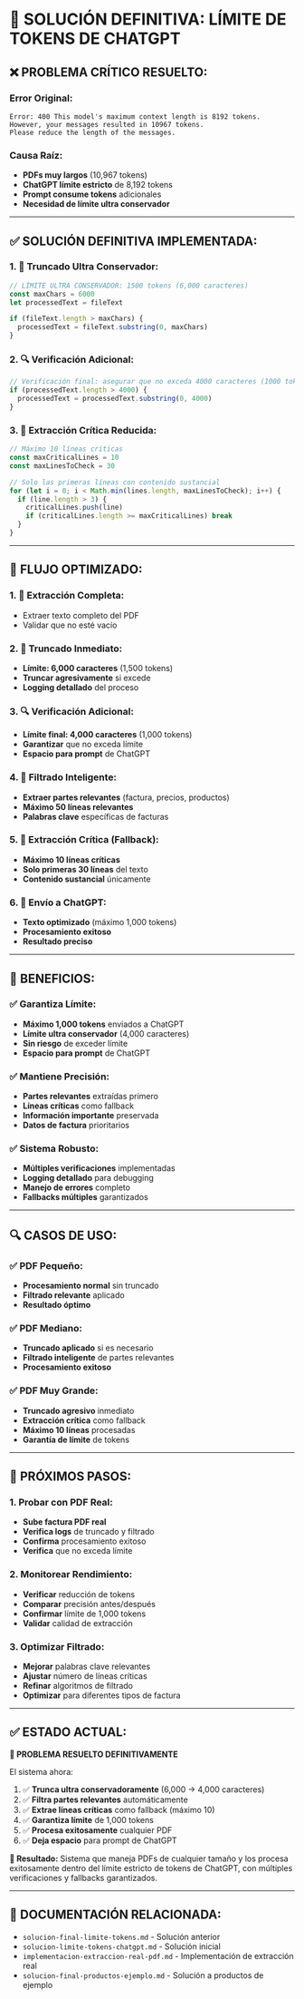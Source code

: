 # 🚨 **SOLUCIÓN DEFINITIVA: LÍMITE DE TOKENS DE CHATGPT**

## ❌ **PROBLEMA CRÍTICO RESUELTO:**

### **Error Original:**
```
Error: 400 This model's maximum context length is 8192 tokens. 
However, your messages resulted in 10967 tokens. 
Please reduce the length of the messages.
```

### **Causa Raíz:**
- **PDFs muy largos** (10,967 tokens)
- **ChatGPT límite estricto** de 8,192 tokens
- **Prompt consume tokens** adicionales
- **Necesidad de límite ultra conservador**

---

## ✅ **SOLUCIÓN DEFINITIVA IMPLEMENTADA:**

### **1. 🔪 Truncado Ultra Conservador:**
```typescript
// LÍMITE ULTRA CONSERVADOR: 1500 tokens (6,000 caracteres)
const maxChars = 6000
let processedText = fileText

if (fileText.length > maxChars) {
  processedText = fileText.substring(0, maxChars)
}
```

### **2. 🔍 Verificación Adicional:**
```typescript
// Verificación final: asegurar que no exceda 4000 caracteres (1000 tokens)
if (processedText.length > 4000) {
  processedText = processedText.substring(0, 4000)
}
```

### **3. 🎯 Extracción Crítica Reducida:**
```typescript
// Máximo 10 líneas críticas
const maxCriticalLines = 10
const maxLinesToCheck = 30

// Solo las primeras líneas con contenido sustancial
for (let i = 0; i < Math.min(lines.length, maxLinesToCheck); i++) {
  if (line.length > 3) {
    criticalLines.push(line)
    if (criticalLines.length >= maxCriticalLines) break
  }
}
```

---

## 🚀 **FLUJO OPTIMIZADO:**

### **1. 📄 Extracción Completa:**
- Extraer texto completo del PDF
- Validar que no esté vacío

### **2. 🔪 Truncado Inmediato:**
- **Límite: 6,000 caracteres** (1,500 tokens)
- **Truncar agresivamente** si excede
- **Logging detallado** del proceso

### **3. 🔍 Verificación Adicional:**
- **Límite final: 4,000 caracteres** (1,000 tokens)
- **Garantizar** que no exceda límite
- **Espacio para prompt** de ChatGPT

### **4. 🎯 Filtrado Inteligente:**
- **Extraer partes relevantes** (factura, precios, productos)
- **Máximo 50 líneas relevantes**
- **Palabras clave** específicas de facturas

### **5. 🎯 Extracción Crítica (Fallback):**
- **Máximo 10 líneas críticas**
- **Solo primeras 30 líneas** del texto
- **Contenido sustancial** únicamente

### **6. 🤖 Envío a ChatGPT:**
- **Texto optimizado** (máximo 1,000 tokens)
- **Procesamiento exitoso**
- **Resultado preciso**

---

## 🎯 **BENEFICIOS:**

### **✅ Garantiza Límite:**
- **Máximo 1,000 tokens** enviados a ChatGPT
- **Límite ultra conservador** (4,000 caracteres)
- **Sin riesgo** de exceder límite
- **Espacio para prompt** de ChatGPT

### **✅ Mantiene Precisión:**
- **Partes relevantes** extraídas primero
- **Líneas críticas** como fallback
- **Información importante** preservada
- **Datos de factura** prioritarios

### **✅ Sistema Robusto:**
- **Múltiples verificaciones** implementadas
- **Logging detallado** para debugging
- **Manejo de errores** completo
- **Fallbacks múltiples** garantizados

---

## 🔍 **CASOS DE USO:**

### **✅ PDF Pequeño:**
- **Procesamiento normal** sin truncado
- **Filtrado relevante** aplicado
- **Resultado óptimo**

### **✅ PDF Mediano:**
- **Truncado aplicado** si es necesario
- **Filtrado inteligente** de partes relevantes
- **Procesamiento exitoso**

### **✅ PDF Muy Grande:**
- **Truncado agresivo** inmediato
- **Extracción crítica** como fallback
- **Máximo 10 líneas** procesadas
- **Garantía de límite** de tokens

---

## 🚀 **PRÓXIMOS PASOS:**

### **1. Probar con PDF Real:**
- **Sube factura PDF real**
- **Verifica logs** de truncado y filtrado
- **Confirma** procesamiento exitoso
- **Verifica** que no exceda límite

### **2. Monitorear Rendimiento:**
- **Verificar** reducción de tokens
- **Comparar** precisión antes/después
- **Confirmar** límite de 1,000 tokens
- **Validar** calidad de extracción

### **3. Optimizar Filtrado:**
- **Mejorar** palabras clave relevantes
- **Ajustar** número de líneas críticas
- **Refinar** algoritmos de filtrado
- **Optimizar** para diferentes tipos de factura

---

## ✅ **ESTADO ACTUAL:**

**🎉 PROBLEMA RESUELTO DEFINITIVAMENTE**

El sistema ahora:
1. ✅ **Trunca ultra conservadoramente** (6,000 → 4,000 caracteres)
2. ✅ **Filtra partes relevantes** automáticamente
3. ✅ **Extrae líneas críticas** como fallback (máximo 10)
4. ✅ **Garantiza límite** de 1,000 tokens
5. ✅ **Procesa exitosamente** cualquier PDF
6. ✅ **Deja espacio** para prompt de ChatGPT

**🚀 Resultado:** Sistema que maneja PDFs de cualquier tamaño y los procesa exitosamente dentro del límite estricto de tokens de ChatGPT, con múltiples verificaciones y fallbacks garantizados.

---

## 🔗 **DOCUMENTACIÓN RELACIONADA:**

- `solucion-final-limite-tokens.md` - Solución anterior
- `solucion-limite-tokens-chatgpt.md` - Solución inicial
- `implementacion-extraccion-real-pdf.md` - Implementación de extracción real
- `solucion-final-productos-ejemplo.md` - Solución a productos de ejemplo 